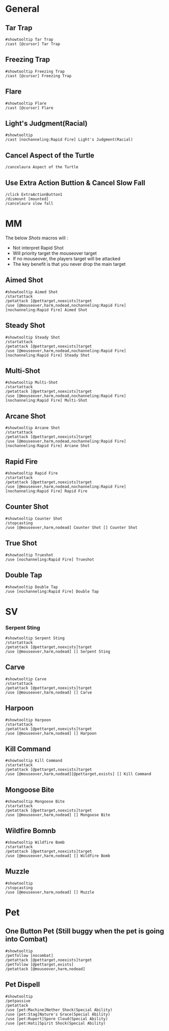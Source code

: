 # General

## Tar Trap
```
#showtooltip Tar Trap
/cast [@cursor] Tar Trap
```

## Freezing Trap
```
#showtooltip Freezing Trap
/cast [@cursor] Freezing Trap
```

## Flare
```
#showtooltip Flare
/cast [@cursor] Flare
```

## Light's Judgment(Racial)
```
#showtooltip
/cast [nochanneling:Rapid Fire] Light's Judgment(Racial)
```

## Cancel Aspect of the Turtle
```
/cancelaura Aspect of the Turtle
```

## Use Extra Action Buttion & Cancel Slow Fall
```
/click ExtraActionButton1
/dismount [mounted]
/cancelaura slow fall
```

# MM

The below *Shots* macros will :
* Not interpret Rapid Shot
* Will priority target the mouseover target
* If no mouseover, the players target will be attacked
* The key benefit is that you never drop the main target

## Aimed Shot
```
#showtooltip Aimed Shot
/startattack
/petattack [@pettarget,noexists]target
/use [@mouseover,harm,nodead,nochanneling:Rapid Fire] [nochanneling:Rapid Fire] Aimed Shot
```

## Steady Shot
```
#showtooltip Steady Shot
/startattack
/petattack [@pettarget,noexists]target
/use [@mouseover,harm,nodead,nochanneling:Rapid Fire] [nochanneling:Rapid Fire] Steady Shot
```

## Multi-Shot
```
#showtooltip Multi-Shot
/startattack
/petattack [@pettarget,noexists]target
/use [@mouseover,harm,nodead,nochanneling:Rapid Fire] [nochanneling:Rapid Fire] Multi-Shot
```

## Arcane Shot
```
#showtooltip Arcane Shot
/startattack
/petattack [@pettarget,noexists]target
/use [@mouseover,harm,nodead,nochanneling:Rapid Fire] [nochanneling:Rapid Fire] Arcane Shot
```

## Rapid Fire
```
#showtooltip Rapid Fire
/startattack
/petattack [@pettarget,noexists]target
/use [@mouseover,harm,nodead,nochanneling:Rapid Fire] [nochanneling:Rapid Fire] Rapid Fire
```

## Counter Shot
```
#showtooltip Counter Shot
/stopcasting
/use [@mouseover,harm,nodead] Counter Shot [] Counter Shot
```

## True Shot
```
#showtooltip Trueshot
/use [nochanneling:Rapid Fire] Trueshot
```

## Double Tap
```
#showtooltip Double Tap
/use [nochanneling:Rapid Fire] Double Tap
```
# SV

### Serpent Sting
```
#showtooltip Serpent Sting
/startattack
/petattack [@pettarget,noexists]target
/use [@mouseover,harm,nodead] [] Serpent Sting
```

## Carve
```
#showtooltip Carve
/startattack
/petattack [@pettarget,noexists]target
/use [@mouseover,harm,nodead] [] Carve
```

## Harpoon
```
#showtooltip Harpoon
/startattack
/petattack [@pettarget,noexists]target
/use [@mouseover,harm,nodead] [] Harpoon
```

## Kill Command
```
#showtooltip Kill Command
/startattack
/petattack [@pettarget,noexists]target
/use [@mouseover,harm,nodead][@pettarget,exists] [] Kill Command
```

## Mongoose Bite
```
#showtooltip Mongoose Bite
/startattack
/petattack [@pettarget,noexists]target
/use [@mouseover,harm,nodead] [] Mongoose Bite
```

## Wildfire Bomnb
```
#showtooltip Wildfire Bomb
/startattack
/petattack [@pettarget,noexists]target
/use [@mouseover,harm,nodead] [] Wildfire Bomb
```

## Muzzle
```
#showtooltip
/stopcasting
/use [@mouseover,harm,nodead] [] Muzzle
```



# Pet

## One Button Pet (Still buggy when the pet is going into Combat)
```
#showtooltip
/petfollow [nocombat]
/petattack [@pettarget,noexists]target
/petfollow [@pettarget,exists]
/petattack [@mouseover,harm,nodead]

```

## Pet Dispell
```
#showtooltip
/petpassive
/petattack
/use [pet:Machine]Nether Shock(Special Ability)
/use [pet:Stag]Nature's Grace(Special Ability)
/use [pet:Rupert]Spore Cloud(Special Ability)
/use [pet:Hati]Spirit Shock(Special Ability)
```


